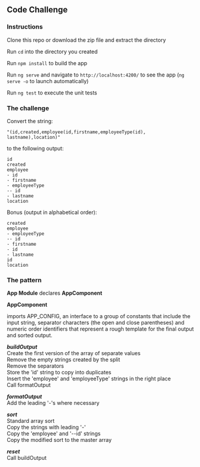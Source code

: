 ## Code Challenge

### Instructions
Clone this repo or download the zip file and extract the directory  

Run `cd` into the directory you created  

Run `npm install` to build the app

Run `ng serve` and navigate to `http://localhost:4200/` to see the app (`ng serve -o` to launch automatically) 

Run `ng test` to execute the unit tests

### The challenge
Convert the string:
```
"(id,created,employee(id,firstname,employeeType(id), lastname),location)" 
```
to the following output:
```
id
created
employee
- id
- firstname
- employeeType
-- id
- lastname
location
```
Bonus (output in alphabetical order):
```
created
employee
- employeeType
-- id
- firstname
- id
- lastname
id
location
```
### The pattern
**App Module** declares **AppComponent**

**AppComponent** 

imports APP_CONFIG, an interface to a group of constants that include the input string, separator characters (the open and close parentheses) and numeric order identifiers that represent a rough template for the final output and sorted output.

***buildOutput***  
Create the first version of the array of separate values  
Remove the empty strings created by the split  
Remove the separators  
Store the 'id' string to copy into duplicates  
Insert the 'employee' and 'employeeType' strings in the right place  
Call formatOutput

***formatOutput***  
Add the leading '-'s where necessary

***sort***  
Standard array sort  
Copy the strings with leading '-'  
Copy the 'employee' and '--id' strings  
Copy the modified sort to the master array  

***reset***    
Call buildOutput






 


